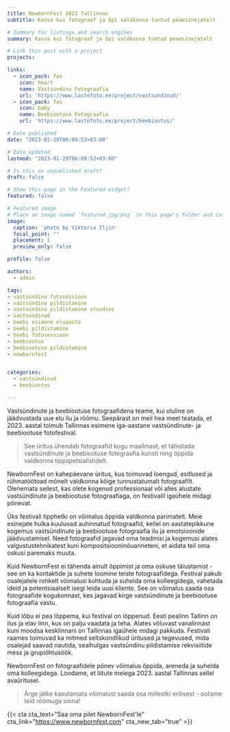 ```yaml
---
title: NewbornFest 2023 Tallinnas
subtitle: Kasva kui fotograaf ja õpi valdkonna tuntud peaesinejatelt

# Summary for listings and search engines
summary: Kasva kui fotograaf ja õpi valdkonna tuntud peaesinejatelt

# Link this post with a project
projects: 

links:
  - icon_pack: fas
    icon: heart
    name: Vastsündinu Fotograafia
    url: 'https://www.lastefoto.ee/project/vastsundinud/'
  - icon_pack: fas
    icon: baby
    name: Beebiootuse Fotograafia
    url: 'https://www.lastefoto.ee/project/beebiootus/'

# Date published
date: "2023-01-29T06:09:53+03:00"

# Date updated
lastmod: "2023-01-29T06:09:53+03:00"

# Is this an unpublished draft?
draft: false

# Show this page in the Featured widget?
featured: false

# Featured image
# Place an image named `featured.jpg/png` in this page's folder and customize its options here.
image:
  caption: 'photo by Viktoria Iljin'
  focal_point: ""
  placement: 1
  preview_only: false

profile: false

authors:
  - admin

tags:
- vastsündinu fotosessioon 
- vastsündinu pildistamine
- vastsündinu pildistamine stuudios
- vastsündinud
- beebi esimene eluaasta
- beebi pildistamine
- beebi fotosessioon
- beebiootus
- beebiootuse pildistamine
- newbornfest


categories:
  - vastsündinud
  - beebiootus

---
```

Vastsündinute ja beebiootuse fotograafidena teame, kui oluline on jäädvustada uue elu ilu ja rõõmu. Seepärast on meil hea meel teatada, et 2023. aastal toimub Tallinnas esimene iga-aastane vastsündinute- ja beebiootuse fotofestival. 

>See üritus ühendab fotograafid kogu maailmast, et tähistada vastsündinute ja beebiootuse fotograafia kunsti ning õppida valdkonna tippspetsialistidelt. 

NewbornFest on kahepäevane üritus, kus toimuvad loengud, esitlused ja rühmatöötoad mõnelt valdkonna kõige tunnustatumalt fotograafilt. Olenemata sellest, kas olete kogenud professionaal või alles alustate vastsündinute ja beebiootuse fotograafiaga, on festivalil igaühele midagi põnevat. 

Üks festivali tipphetki on võimalus õppida valdkonna parimatelt. Meie esinejate hulka kuuluvad auhinnatud fotograafid, kellel on aastatepikkune kogemus vastsündinute ja beebiootuse fotograafia ilu ja emotsioonide jäädvustamisel. Need fotograafid jagavad oma teadmisi ja kogemusi alates valgustustehnikatest kuni kompositsiooninõuanneteni, et aidata teil oma oskusi paremaks muuta. 

Kuid NewbornFest ei tähenda ainult õppimist ja oma oskuse täiustamist - see on ka kontaktide ja suhete loomine teiste fotograafidega. Festival pakub osalejatele rohkelt võimalusi kohtuda ja suhelda oma kolleegidega, vahetada ideid ja potentsiaalselt isegi leida uusi kliente. See on võimalus saada osa fotograafide kogukonnast, kes jagavad kirge vastsündinute ja beebiootuse fotograafia vastu. 

Kuid lõbu ei pea lõppema, kui festival on lõppenud. Eesti pealinn Tallinn on ilus ja elav linn, kus on palju vaadata ja teha. Alates võluvast vanalinnast kuni moodsa kesklinnani on Tallinnas igaühele midagi pakkuda. Festivali raames toimuvad ka mitmed seltskondlikud üritused ja tegevused, mida osalejad saavad nautida, sealhulgas vastsündinu pildistamise rekvisiitide mess ja grupiõhtusöök. 

NewbornFest on fotograafidele põnev võimalus õppida, areneda ja suhelda oma kolleegidega. Loodame, et liitute meiega 2023. aastal Tallinnas sellel avaüritusel. 

> Ärge jätke kasutamata võimalust saada osa millestki erilisest - ootame teid rõõmuga sinna!

{{< cta cta_text="Saa oma pilet NewbornFest'le" cta_link="https://www.newbornfest.com" cta_new_tab="true" >}}